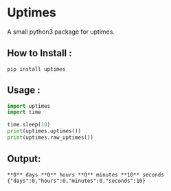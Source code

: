 
# Uptimes

A small python3 package for uptimes.

## How to Install :

```shell
pip install uptimes
```

## Usage :
```py
import uptimes
import time

time.sleep(10)
print(uptimes.uptimes())
print(uptimes.raw_uptimes())
```
## Output:
```
**0** days **0** hours **0** minutes **10** seconds
{"days":0,"hours":0,"minutes":0,"seconds":10}
```
